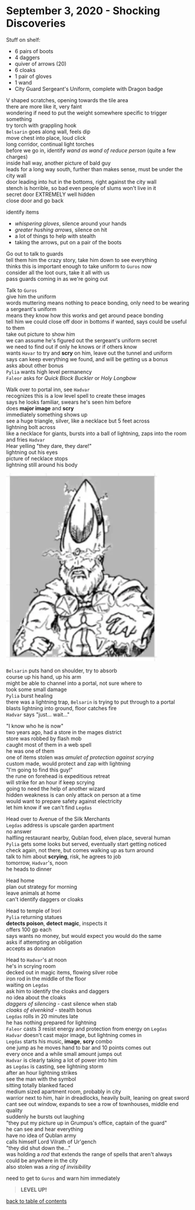 # September 3, 2020 - Shocking Discoveries

Stuff on shelf:  
- 6 pairs of boots
- 4 daggers
- quiver of arrows (20)
- 6 cloaks
- 1 pair of gloves
- 1 wand
-  City Guard Sergeant's Uniform, complete with Dragon badge

V shaped scratches, opening towards the tile area  
there are more like it, very faint  
wondering if need to put the weight somewhere specific to trigger something  
try torch with grappling hook  
`Belsarin` goes along wall, feels dip  
move chest into place, loud click  
long corridor, continual light torches  
before we go in, identify _wand as wand of reduce person_ (quite a few charges)  
inside hall way, another picture of bald guy  
leads for a long way south, further than makes sense, must be under the city wall  
door leading into hut in the bottoms, right against the city wall  
stench is horrible, so bad even people of slums won't live in it  
secret door EXTREMELY well hidden  
close door and go back  

identify items  
- _whispering gloves_, silence around your hands
- _greater hushing arrows_, silence on hit
- a lot of things to help with stealth
- taking the arrows, put on a pair of the boots

Go out to talk to guards  
tell them him the crazy story, take him down to see everything  
thinks this is important enough to take uniform to `Guros` now  
consider all the loot ours, take it all with us  
pass guards coming in as we're going out  

Talk to `Guros`  
give him the uniform  
words muttering means nothing to peace bonding, only need to be wearing a sergeant's uniform  
means they know how this works and get around peace bonding  
tell him we could close off door in bottoms if wanted, says could be useful to them  
take out picture to show him  
we can assume he's figured out the sergeant's uniform secret  
we need to find out if only he knows or if others know  
wants `Havar` to try and **scry** on him, leave out the tunnel and uniform  
says can keep everything we found, and will be getting us a bonus  
asks about other bonus  
`Pylia` wants high level permanency  
`Faleor` asks for _Quick Block Buckler_ or _Holy Longbow_  

Walk over to portal inn, see `Hadvar`  
recognizes this is a low level spell to create these images  
says he looks familiar, swears he's seen him before  
does **major image** and **scry**  
immediately something shows up  
see a huge triangle, silver, like a necklace but 5 feet across  
lightning bolt across  
like a necklace for giants, bursts into a ball of lightning, zaps into the room and fries `Hadvar`  
Hear yelling "they dare, they dare!"  
lightning out his eyes  
picture of necklace stops  
lightning still around his body  

![lightning trap](/assets/scry-lightning.webp)  

`Belsarin` puts hand on shoulder, try to absorb  
course up his hand, up his arm  
might be able to channel into a portal, not sure where to  
took some small damage  
`Pylia` burst healing  
there was a lightning trap, `Belsarin` is trying to put through to a portal  
blasts lightning into ground, floor catches fire  
`Hadvar` says "just... wait..."  

"I know who he is now"  
two years ago, had a store in the mages district  
store was robbed by flash mob  
caught most of them in a web spell  
he was one of them  
one of items stolen was _amulet of protection against scrying_  
custom made, would protect and zap with lightning  
"I'm going to find this guy!"  
the rune on forehead is expeditious retreat  
will strike for an hour if keep scrying  
going to need the help of another wizard  
hidden weakness is can only attack on person at a time  
would want to prepare safety against electricity  
let him know if we can't find `Legdas`  

Head over to Avenue of the Silk Merchants  
`Legdas` address is upscale garden apartment  
no answer  
halfling restaurant nearby, Qublan food, elven place, several human  
`Pylia` gets some looks but served, eventually start getting noticed  
check again, not there, but comes walking up as turn around  
talk to him about **scrying**, risk, he agrees to job  
tomorrow, `Hadvar`'s, noon  
he heads to dinner  

Head home  
plan out strategy for morning  
leave animals at home  
can't identify daggers or cloaks  

Head to temple of Irori  
`Pylia` returning statues  
**detects poison**, **detect magic**, inspects it  
offers 100 gp each  
says wants no money, but would expect you would do the same  
asks if attempting an obligation  
accepts as donation  

Head to `Hadvar`'s at noon  
he's in scrying room  
decked out in magic items, flowing silver robe  
iron rod in the middle of the floor  
waiting on `Legdas`  
ask him to identify the cloaks and daggers  
no idea about the cloaks  
_daggers of silencing_ - cast silence when stab  
_cloaks of elvenkind_ - stealth bonus  
`Legdas` rolls in 20 minutes late  
he has nothing prepared for lightning  
`Faleor` casts 3 resist energy and protection from energy on `Legdas`  
`Hadvar` doesn't cast major image, but lightning comes in  
`Legdas` starts his music, **image**, **scry** combo  
one jump as he moves hand to bar and 10 points comes out  
every once and a while small amount jumps out  
`Hadvar` is clearly taking a lot of power into him  
as `Legdas` is casting, see lightning storm  
after an hour lightning strikes  
see the man with the symbol  
sitting totally blanked faced  
medium sized apartment room, probably in city  
warrior next to him, hair in dreadlocks, heavily built, leaning on great sword  
cant see out window, expands to see a row of townhouses, middle end quality  
suddenly he bursts out laughing  
"they put my picture up in Grumpus's office, captain of the guard"  
he can see and hear everything  
have no idea of Qublan army  
calls himself Lord Vilrath of Ur'gench  
"they did shut down the..."  
was holding a _rod_ that extends the range of spells that aren't always  
could be anywhere in the city  
also stolen was a _ring of invisibility_  

need to get to `Guros` and warn him immediately  

> **LEVEL UP!**

[back to table of contents](/sessions/README.md)
